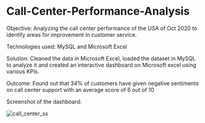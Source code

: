 # Call-Center-Performance-Analysis

Objective: Analyzing the call center performance of the USA of Oct 2020 to identify areas for improvement in customer service.

Technologies used: MySQL and Microsoft Excel

Solution: Cleaned the data in Microsoft Excel, loaded the dataset in MySQL to analyze it and created an interactive dashboard on Microsoft excel using various KPIs.

Outcome: Found out that 34% of customers have given negative sentiments on call center support with an average score of 6 out of 10

Screenshot of the dashboard:

![call_center_ss](https://user-images.githubusercontent.com/54434692/229298250-08c09d43-452e-4b4b-bcf5-f6fffba69cd2.PNG)

